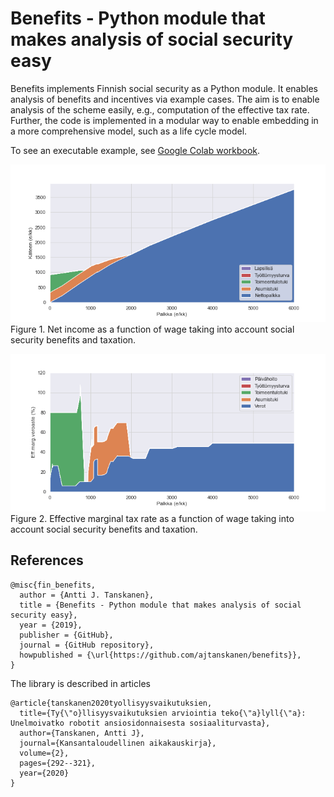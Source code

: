 # Benefits - Python module that makes analysis of social security easy

Benefits implements Finnish social security as a Python module. It enables analysis of benefits and incentives via example cases.
The aim is to enable analysis of the scheme easily, e.g., computation of the effective tax rate.
Further, the code is implemented in a modular way to enable embedding in a more comprehensive model, such as a life cycle model.

To see an executable example, see <a href='https://colab.research.google.com/drive/1mn6e3EEulFXpQppHKbphRGaA4ujTAx-J#scrollTo=J9Z67ShBbdy8'>Google Colab workbook</a>.

<p>
<img src='kuvat/verkkoon_gs__netto.png'>
Figure 1. Net income as a function of wage taking into account social security benefits and taxation.

<p>
<img src='kuvat/verkkoon_gs__eff.png'>
Figure 2. Effective marginal tax rate as a function of wage taking into account social security benefits and taxation.

## References

	@misc{fin_benefits,
	  author = {Antti J. Tanskanen},
	  title = {Benefits - Python module that makes analysis of social security easy},
	  year = {2019},
	  publisher = {GitHub},
	  journal = {GitHub repository},
	  howpublished = {\url{https://github.com/ajtanskanen/benefits}},
	}
	
The library is described in articles
    
    @article{tanskanen2020tyollisyysvaikutuksien,
      title={Ty{\"o}llisyysvaikutuksien arviointia teko{\"a}lyll{\"a}: Unelmoivatko robotit ansiosidonnaisesta sosiaaliturvasta},
      author={Tanskanen, Antti J},
      journal={Kansantaloudellinen aikakauskirja},
      volume={2},
      pages={292--321},
      year={2020}
    }